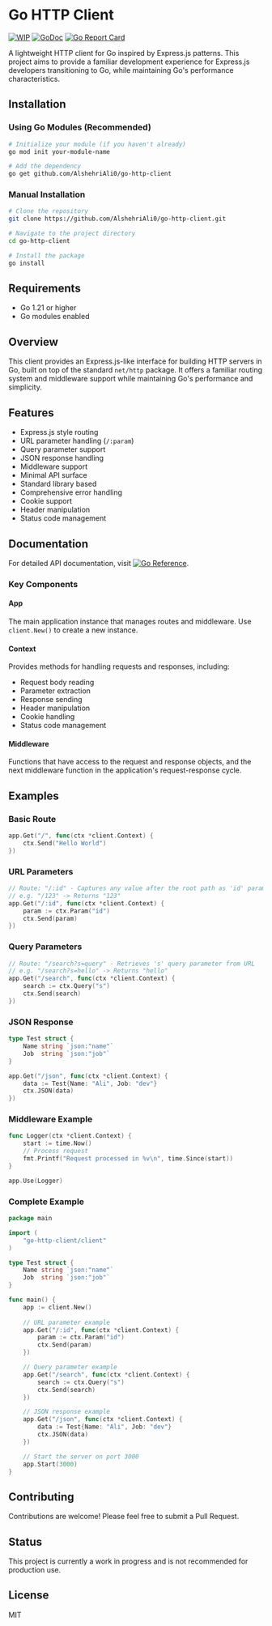 # Go HTTP Client

[![WIP](https://img.shields.io/badge/status-WIP-yellow.svg)](https://github.com/yourusername/go-http-client)
[![GoDoc](https://godoc.org/github.com/AlshehriAli0/go-http-client?status.svg)](https://godoc.org/github.com/AlshehriAli0/go-http-client)
[![Go Report Card](https://goreportcard.com/badge/github.com/AlshehriAli0/go-http-client)](https://goreportcard.com/report/github.com/AlshehriAli0/go-http-client)

A lightweight HTTP client for Go inspired by Express.js patterns. This project aims to provide a familiar development experience for Express.js developers transitioning to Go, while maintaining Go's performance characteristics.

## Installation

### Using Go Modules (Recommended)

```bash
# Initialize your module (if you haven't already)
go mod init your-module-name

# Add the dependency
go get github.com/AlshehriAli0/go-http-client
```

### Manual Installation

```bash
# Clone the repository
git clone https://github.com/AlshehriAli0/go-http-client.git

# Navigate to the project directory
cd go-http-client

# Install the package
go install
```

## Requirements

- Go 1.21 or higher
- Go modules enabled

## Overview

This client provides an Express.js-like interface for building HTTP servers in Go, built on top of the standard `net/http` package. It offers a familiar routing system and middleware support while maintaining Go's performance and simplicity.

## Features

- Express.js style routing
- URL parameter handling (`/:param`)
- Query parameter support
- JSON response handling
- Middleware support
- Minimal API surface
- Standard library based
- Comprehensive error handling
- Cookie support
- Header manipulation
- Status code management

## Documentation

For detailed API documentation, visit [![Go Reference](https://pkg.go.dev/badge/github.com/AlshehriAli0/go-http-client.svg)](https://pkg.go.dev/github.com/AlshehriAli0/go-http-client).

### Key Components

#### App
The main application instance that manages routes and middleware. Use `client.New()` to create a new instance.

#### Context
Provides methods for handling requests and responses, including:
- Request body reading
- Parameter extraction
- Response sending
- Header manipulation
- Cookie handling
- Status code management

#### Middleware
Functions that have access to the request and response objects, and the next middleware function in the application's request-response cycle.

## Examples

### Basic Route
```go
app.Get("/", func(ctx *client.Context) {
    ctx.Send("Hello World")
})
```

### URL Parameters
```go
// Route: "/:id" - Captures any value after the root path as 'id' parameter
// e.g. "/123" -> Returns "123"
app.Get("/:id", func(ctx *client.Context) {
    param := ctx.Param("id")
    ctx.Send(param)
})
```

### Query Parameters
```go
// Route: "/search?s=query" - Retrieves 's' query parameter from URL
// e.g. "/search?s=hello" -> Returns "hello"
app.Get("/search", func(ctx *client.Context) {
    search := ctx.Query("s")
    ctx.Send(search)
})
```

### JSON Response
```go
type Test struct {
    Name string `json:"name"`
    Job  string `json:"job"`
}

app.Get("/json", func(ctx *client.Context) {
    data := Test{Name: "Ali", Job: "dev"}
    ctx.JSON(data)
})
```

### Middleware Example
```go
func Logger(ctx *client.Context) {
    start := time.Now()
    // Process request
    fmt.Printf("Request processed in %v\n", time.Since(start))
}

app.Use(Logger)
```

### Complete Example
```go
package main

import (
    "go-http-client/client"
)

type Test struct {
    Name string `json:"name"`
    Job  string `json:"job"`
}

func main() {
    app := client.New()
    
    // URL parameter example
    app.Get("/:id", func(ctx *client.Context) {
        param := ctx.Param("id")
        ctx.Send(param)
    })

    // Query parameter example
    app.Get("/search", func(ctx *client.Context) {
        search := ctx.Query("s")
        ctx.Send(search)
    })

    // JSON response example
    app.Get("/json", func(ctx *client.Context) {
        data := Test{Name: "Ali", Job: "dev"}
        ctx.JSON(data)
    })

    // Start the server on port 3000
    app.Start(3000)
}
```

## Contributing

Contributions are welcome! Please feel free to submit a Pull Request.

## Status

This project is currently a work in progress and is not recommended for production use.

## License

MIT 
